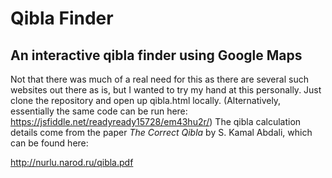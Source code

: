 # Qibla Finder
## An interactive qibla finder using Google Maps

Not that there was much of a real need for this as there are several such
websites out there as is, but I wanted to try my hand at this personally.
Just clone the repository and open up qibla.html locally. (Alternatively,
essentially the same code can be run here:
https://jsfiddle.net/readyready15728/em43hu2r/) The qibla calculation details
come from the paper *The Correct Qibla* by S. Kamal Abdali, which can be found
here:

http://nurlu.narod.ru/qibla.pdf

